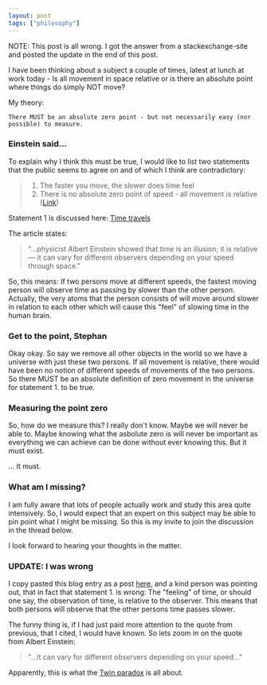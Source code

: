 ```yaml
---
layout: post
tags: ["philosophy"]
---
```


NOTE: This post is all wrong. I got the answer from a stackexchange-site and posted the update in the end of this post.

I have been thinking about a subject a couple of times, latest at lunch at work today - Is all movement in space relative or is there an absolute point where things do simply NOT move?

My theory:

```
There MUST be an absolute zero point - but not necessarily easy (nor possible) to measure.
```

### Einstein said...

To explain why I think this must be true, I would like to list two statements that the public seems to agree on and of which I think are contradictory:

> 1. The faster you move, the slower does time feel
> 2. There is no absolute zero point of speed - all movement is relative ([Link](https://www.forbes.com/sites/jillianscudder/2016/04/16/astroquizzical-zero-point-speeds/#36fb68382a3c))

Statement 1 is discussed here: [Time travels](https://www.space.com/21675-time-travel.html#:~:text=Einstein's%20theory%20of%20special%20relativity,relativity%2C%20gravity%20can%20bend%20time.)

The article states:

> "...physicist Albert Einstein showed that time is an illusion; it is relative — it can vary for different observers depending on your speed through space."

So, this means: If two persons move at different speeds, the fastest moving person will observe time as passing by slower than the other person. Actually, the very atoms that the person consists of will move around slower in relation to each other which will cause this "feel" of slowing time in the human brain.

### Get to the point, Stephan

Okay okay. So say we remove all other objects in the world so we have a universe with just these two persons. If all movement is relative, there would have been no notion of different speeds of movements of the two persons. So there MUST be an absolute definition of zero movement in the universe for statement 1. to be true.

### Measuring the point zero

So, how do we measure this? I really don't know. Maybe we will never be able to. Maybe knowing what the asbolute zero is will never be important as everything we can achieve can be done without ever knowing this. But it must exist.

... It must.

### What am I missing?

I am fully aware that lots of people actually work and study this area quite intensively. So, I would expect that an expert on this subject may be able to pin point what I might be missing. So this is my invite to join the discussion in the thread below.

I look forward to hearing your thoughts in the matter.

### UPDATE: I was wrong

I copy pasted this blog entry as a post [here](https://astronomy.stackexchange.com/questions/36432/absolute-zero-speed-in-space), and a kind person was pointing out, that in fact that statement 1. is wrong: The "feeling" of time, or should one say, the observation of time, is relative to the observer. This means that both persons will observe that the other persons time passes slower.

The funny thing is, if I had just paid more attention to the quote from previous, that I cited, I would have known. So lets zoom in on the quote from Albert Einstein:

> "...it can vary for different observers depending on your speed..."

Apparently, this is what the [Twin paradox](https://en.wikipedia.org/wiki/Twin_paradox#:~:text=In%20physics%2C%20the%20twin%20paradox,on%20Earth%20has%20aged%20more.) is all about.
